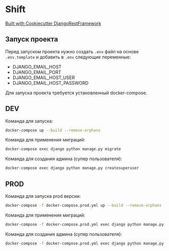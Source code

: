 # Shift

[Built with Cookiecutter DjangoRestFramework](https://github.com/PC-Nazarka/cookiecutter-django-rest-framework/)

## Запуск проекта

Перед запуском проекта нужно создать ``.env`` файл на основе ``.env.template`` и добавить в ``.env`` следующие переменные:

- DJANGO_EMAIL_HOST
- DJANGO_EMAIL_PORT
- DJANGO_EMAIL_HOST_USER
- DJANGO_EMAIL_HOST_PASSWORD

Для запуска проекта требуется установленный docker-compose.

## DEV

Команда для запуска:

```bash
docker-compose up --build --remove-orphans
```

Команда для применения миграций:

```bash
docker-compose exec django python manage.py migrate
```

Команда для создания админа (супер пользователя):

```bash
docker-compose exec django python manage.py createsuperuser
```

## PROD

Команда для запуска prod версии:

```bash
docker-compose -f docker-compose.prod.yml up --build --remove-orphans
```

Команда для применения миграций:

```bash
docker-compose -f docker-compose.prod.yml exec django python manage.py migrate
```

Команда для создания админа (супер пользователя):

```bash
docker-compose -f docker-compose.prod.yml exec django python manage.py createsuperuser
```
